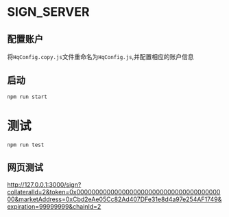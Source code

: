 # SIGN_SERVER

## 配置账户
将`HqConfig.copy.js`文件重命名为`HqConfig.js`,并配置相应的账户信息

## 启动
```
npm run start
```
# 测试
```
npm run test
```
## 网页测试
http://127.0.0.1:3000/sign?collateralId=2&token=0x0000000000000000000000000000000000000000&marketAddress=0xCbd2eAe05Cc82Ad407DFe31e8d4a97e254AF1749&expiration=99999999&chainId=2
